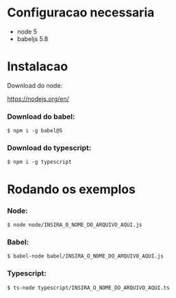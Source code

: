 # Configuracao necessaria

- node 5
- babeljs 5.8

# Instalacao

Download do node:

https://nodejs.org/en/


### Download do babel:

`
$ npm i -g babel@5
`

### Download do typescript:

`
$ npm i -g typescript
`


# Rodando os exemplos

### Node:

`
$ node node/INSIRA_O_NOME_DO_ARQUIVO_AQUI.js
`


### Babel:

`
$ babel-node babel/INSIRA_O_NOME_DO_ARQUIVO_AQUI.js
`


### Typescript:

`
$ ts-node typescript/INSIRA_O_NOME_DO_ARQUIVO_AQUI.ts
`
